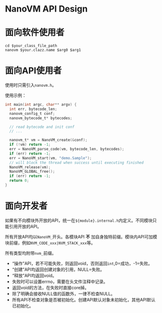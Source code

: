 # NanoVM API Design

# 面向软件使用者

```
cd $your_class_file_path
nanovm $your.clazz.name $arg0 $arg1
```

# 面向API使用者

使用时只需引入`nanovm.h`。

使用示例：

```c
int main(int argc, char** argv) {
  int err, bytecode_len;
  nanovm_config_t conf;
  nanovm_bytecode_t* bytecodes;

  // read bytecode and init conf
  // ...

  nanovm_t* vm = NanoVM_create(&conf);
  if (!vm) return -1;
  err = NanoVM_parse_code(vm, bytecode_len, bytecodes);
  if (err) return -1;
  err = NanoVM_start(vm, "demo.Sample");
  // will block the thread when success until executing finished
  NanoVM_release(vm);
  NanoVM_GLOBAL_free();
  if (err) return -1;
  return 0;
}
```

# 面向开发者

如果有不向模块外开放的API，统一在`${module}.internal.h`内定义。不同模块只能引用开放的API。

所有开放API均以`NanoVM_`开头。各模块API **不** 加自身独特前缀。模块内API可加模块前缀，例如`NVM_CODE_xxx|NVM_STACK_xxx`等。

所有类型均附带`nvm_`前缀。

* “操作”API，若不可能失败，则返回void，否则返回`int`,0=成功，-1=失败。
* “创建”API均返回创建对象的引用，NULL=失败。
* “释放”API均返回void。
* 失败时可以设置errno，需要在头文件注释中记录。
* 返回void的方法，在失败时直接core掉。
* 除了明确会接收NULL值的函数外，一律不检查NULL。
* 所有API不检查对象是否被初始化。创建API默认对象未初始化，其他API默认已初始化。
